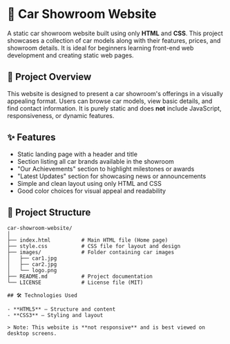 # 🚗 Car Showroom Website

A static car showroom website built using only **HTML** and **CSS**. This project showcases a collection of car models along with their features, prices, and showroom details. It is ideal for beginners learning front-end web development and creating static web pages.



## 📌 Project Overview

This website is designed to present a car showroom's offerings in a visually appealing format. Users can browse car models, view basic details, and find contact information. It is purely static and does **not** include JavaScript, responsiveness, or dynamic features.

## ✨ Features

- Static landing page with a header and title  
- Section listing all car brands available in the showroom  
- "Our Achievements" section to highlight milestones or awards  
- "Latest Updates" section for showcasing news or announcements  
- Simple and clean layout using only HTML and CSS  
- Good color choices for visual appeal and readability  


## 📁 Project Structure

```text
car-showroom-website/
│
├── index.html          # Main HTML file (Home page)
├── style.css           # CSS file for layout and design
├── images/             # Folder containing car images
│   ├── car1.jpg
│   ├── car2.jpg
│   └── logo.png
├── README.md           # Project documentation
└── LICENSE             # License file (MIT)

## 🛠️ Technologies Used

- **HTML5** – Structure and content
- **CSS3** – Styling and layout

> Note: This website is **not responsive** and is best viewed on desktop screens.
